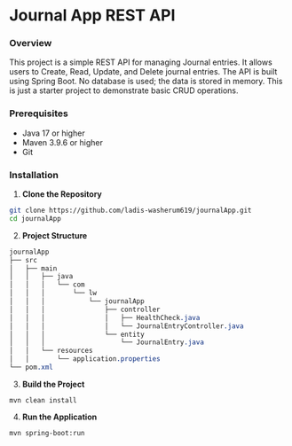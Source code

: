 # Journal App REST API

### Overview
This project is a simple REST API for managing Journal entries. It allows users to Create, Read, Update, and Delete journal entries. The API is built using Spring Boot. No database is used; the data is stored in memory. This is just a starter project to demonstrate basic CRUD operations.

### Prerequisites
- Java 17 or higher
- Maven 3.9.6 or higher
- Git

### Installation
1. **Clone the Repository**
```sh
git clone https://github.com/ladis-washerum619/journalApp.git
cd journalApp
```
2. **Project Structure**
```css
journalApp
├── src
│   ├── main
│   │   ├── java
│   │   │   └── com
│   │   │       └── lw
│   │   │           └── journalApp
│   │   │               ├── controller
│   │   │               │   ├── HealthCheck.java
│   │   │               │   └── JournalEntryController.java
│   │   │               └── entity
│   │   │                   └── JournalEntry.java
│   │   └── resources
│   │       └── application.properties
└── pom.xml

```
3. **Build the Project**
```
mvn clean install
```
4. **Run the Application**
```
mvn spring-boot:run
```